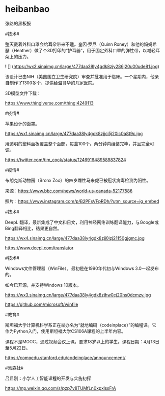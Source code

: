 # heibanbao
张路的黑板报


#技术# 

 

整天戴着外科口罩会给耳朵带来不适。奎因·罗尼（Quinn Roney）和他的妈妈希瑟（Heather）做了个3D打印的“护耳器”，用于固定外科口罩的弹性带，以减轻耳朵上的压力。

! [] (https://wx2.sinaimg.cn/large/477daa38ly4gdk8zjy286j20u00ude81.jpg)


该设计已由NIH（美国国立卫生研究院）审查并批准用于临床。一个星期内，他亲自制作了1300多个，提供给温哥华的几家医院。

 

3D模型文件下载：

https://www.thingiverse.com/thing:4249113

 

 

#疫情# 

 

苹果设计的面罩。

 
https://wx1.sinaimg.cn/large/477daa38ly4gdk8zjjci5j20ic0a8t9c.jpg


用透明的塑料面板覆盖整个面部，每盒100个，两分钟内组装完毕，并且完全可调。

 

https://twitter.com/tim_cook/status/1246916489589837824

 

 

#疫情# 

布朗克斯动物园（Bronx Zoo）的四岁雌性马来虎已被冠状病毒检测为阳性。

 

来源：https://www.bbc.com/news/world-us-canada-52177586

照片：https://www.instagram.com/p/B2PFsVFpRDh/?utm_source=ig_embed

 

 

#技术# 

 

DeepL 翻译，最新集成了中文和日文，利用神经网络训练翻译能力，与Google或Bing翻译相比，结果更自然。

https://wx4.sinaimg.cn/large/477daa38ly4gdk8zji0izj21150gjgmc.jpg

https://www.deepl.com/translator

 

 

#技术# 

 

Windows文件管理器（WinFile），最初是在1990年代初与Windows 3.0一起发布的。

如今已开源，并支持Windows 10版本。


https://wx3.sinaimg.cn/large/477daa38ly4gdk8zjhw0cj20hs0dcmzv.jpg
 

https://github.com/microsoft/winfile

 

 

#教育# 

 

斯坦福大学计算机科学系正在举办名为“就地编码（codeinplace）”的编程课。它作为Python入门，使用斯坦福大学CS106A课程的上半年内容。

 

课程不是MOOC，通过视频会议上课，要求18岁以上的学生，课程日期：4月13日至5月22日。

 

https://compedu.stanford.edu/codeinplace/announcement/

 

 

#派森社#

 

吕启刚：小学人工智能课程的开发与实施初探

https://mp.weixin.qq.com/s/pzp7v8TUMfLn0xpxlssFrA

 

